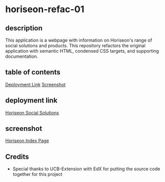 # horiseon-refac-01

## description

This application is a webpage with information on Horiseon's range of social solutions and products. This repository refactors the original application with semantic HTML, condensed CSS targets, and supporting documentation.

## table of contents

[Deployment Link](#deployment-link)
[Screenshot](#screenshot)

## deployment link

[Horiseon Social Solutions](https://stevendreed.github.io/horiseon-refac-01/)

## screenshot

[Horiseon Index Page](https://github.come/stevendreed/horiseon-refac-01/blob/main/Assets/01-html-css-git-homework-demo.png?raw=true)


## Credits

- Special thanks to UCB-Extension with EdX for putting the source code together for this project

